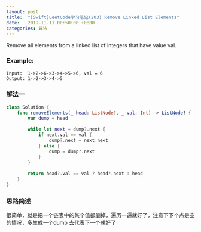 ```yaml
---
layout: post
title:  "[Swift]LeetCode学习笔记(203) Remove Linked List Elements"
date:   2019-11-11 00:50:00 +0800
categories: 算法
---
```


Remove all elements from a linked list of integers that have value val.

### Example:

```
Input:  1->2->6->3->4->5->6, val = 6
Output: 1->2->3->4->5
```

### 解法一

```swift
class Solution {
    func removeElements(_ head: ListNode?, _ val: Int) -> ListNode? {
        var dump = head
        
        while let next = dump?.next {
            if next.val == val {
                dump?.next = next.next
            } else {
                dump = dump?.next
            }
        }
        
        return head?.val == val ? head?.next : head
    }
}
```

### 思路简述

很简单，就是把一个链表中的某个值都删掉，遍历一遍就好了，注意下下个点是空的情况，多生成一个dump 去代表下一个就好了


